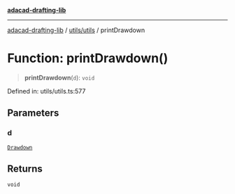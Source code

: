 [**adacad-drafting-lib**](../../../README.md)

***

[adacad-drafting-lib](../../../modules.md) / [utils/utils](../README.md) / printDrawdown

# Function: printDrawdown()

> **printDrawdown**(`d`): `void`

Defined in: utils/utils.ts:577

## Parameters

### d

[`Drawdown`](../../../objects/datatypes/type-aliases/Drawdown.md)

## Returns

`void`
